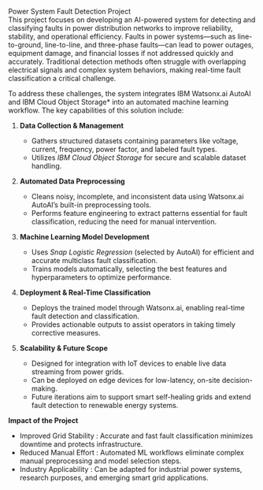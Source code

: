 Power System Fault Detection Project  
This project focuses on developing an AI-powered system for detecting and classifying faults in power distribution networks to improve reliability, stability, and operational efficiency. Faults in power systems—such as line-to-ground, line-to-line, and three-phase faults—can lead to power outages, equipment damage, and financial losses if not addressed quickly and accurately. Traditional detection methods often struggle with overlapping electrical signals and complex system behaviors, making real-time fault classification a critical challenge.

To address these challenges, the system integrates IBM Watsonx.ai AutoAI and IBM Cloud Object Storage* into an automated machine learning workflow. The key capabilities of this solution include:

1. **Data Collection & Management**

   * Gathers structured datasets containing parameters like voltage, current, frequency, power factor, and labeled fault types.
   * Utilizes *IBM Cloud Object Storage* for secure and scalable dataset handling.

2. **Automated Data Preprocessing**

   * Cleans noisy, incomplete, and inconsistent data using Watsonx.ai AutoAI’s built-in preprocessing tools.
   * Performs feature engineering to extract patterns essential for fault classification, reducing the need for manual intervention.

3. **Machine Learning Model Development**

   * Uses *Snap Logistic Regression* (selected by AutoAI) for efficient and accurate multiclass fault classification.
   * Trains models automatically, selecting the best features and hyperparameters to optimize performance.

4. **Deployment & Real-Time Classification**

   * Deploys the trained model through Watsonx.ai, enabling real-time fault detection and classification.
   * Provides actionable outputs to assist operators in taking timely corrective measures.

5. **Scalability & Future Scope**

   * Designed for integration with IoT devices to enable live data streaming from power grids.
   * Can be deployed on edge devices for low-latency, on-site decision-making.
   * Future iterations aim to support smart self-healing grids and extend fault detection to renewable energy systems.
     
 **Impact of the Project**

* Improved Grid Stability : Accurate and fast fault classification minimizes downtime and protects infrastructure.
* Reduced Manual Effort : Automated ML workflows eliminate complex manual preprocessing and model selection steps.
* Industry Applicability : Can be adapted for industrial power systems, research purposes, and emerging smart grid applications.

